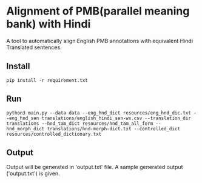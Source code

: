 # Alignment of PMB(parallel meaning bank) with Hindi

A tool to automatically align English PMB annotations with equivalent Hindi Translated sentences.
## Install

    pip install -r requirement.txt

## Run

    python3 main.py --data data --eng_hnd_dict resources/eng_hnd_dic.txt --eng_hnd_sen translations/english_hindi_sen-wx.csv --translation_dir translations --hnd_tam_dict resources/hnd_tam_all_form --hnd_morph_dict translations/hnd-morph-dict.txt --controlled_dict resources/controlled_dictionary.txt

## Output

Output will be generated in 'output.txt' file. A sample generated output ('output.txt') is given.

